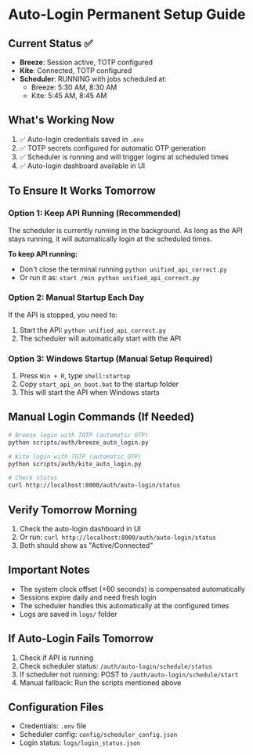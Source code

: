 # Auto-Login Permanent Setup Guide

## Current Status ✅
- **Breeze**: Session active, TOTP configured
- **Kite**: Connected, TOTP configured  
- **Scheduler**: RUNNING with jobs scheduled at:
  - Breeze: 5:30 AM, 8:30 AM
  - Kite: 5:45 AM, 8:45 AM

## What's Working Now
1. ✅ Auto-login credentials saved in `.env`
2. ✅ TOTP secrets configured for automatic OTP generation
3. ✅ Scheduler is running and will trigger logins at scheduled times
4. ✅ Auto-login dashboard available in UI

## To Ensure It Works Tomorrow

### Option 1: Keep API Running (Recommended)
The scheduler is currently running in the background. As long as the API stays running, it will automatically login at the scheduled times.

**To keep API running:**
- Don't close the terminal running `python unified_api_correct.py`
- Or run it as: `start /min python unified_api_correct.py`

### Option 2: Manual Startup Each Day
If the API is stopped, you need to:
1. Start the API: `python unified_api_correct.py`
2. The scheduler will automatically start with the API

### Option 3: Windows Startup (Manual Setup Required)
1. Press `Win + R`, type `shell:startup`
2. Copy `start_api_on_boot.bat` to the startup folder
3. This will start the API when Windows starts

## Manual Login Commands (If Needed)
```bash
# Breeze login with TOTP (automatic OTP)
python scripts/auth/breeze_auto_login.py

# Kite login with TOTP (automatic OTP)  
python scripts/auth/kite_auto_login.py

# Check status
curl http://localhost:8000/auth/auto-login/status
```

## Verify Tomorrow Morning
1. Check the auto-login dashboard in UI
2. Or run: `curl http://localhost:8000/auth/auto-login/status`
3. Both should show as "Active/Connected"

## Important Notes
- The system clock offset (+60 seconds) is compensated automatically
- Sessions expire daily and need fresh login
- The scheduler handles this automatically at the configured times
- Logs are saved in `logs/` folder

## If Auto-Login Fails Tomorrow
1. Check if API is running
2. Check scheduler status: `/auth/auto-login/schedule/status`
3. If scheduler not running: POST to `/auth/auto-login/schedule/start`
4. Manual fallback: Run the scripts mentioned above

## Configuration Files
- Credentials: `.env` file
- Scheduler config: `config/scheduler_config.json`
- Login status: `logs/login_status.json`